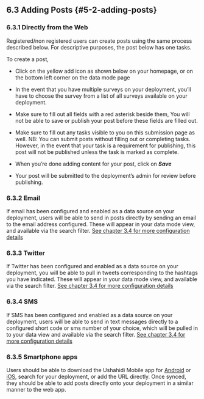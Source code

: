 ## 6.3 Adding Posts {#5-2-adding-posts}

### 6.3.1 Directly from the Web

Registered/non registered users can create posts using the same process described below. For descriptive purposes, the post below has one tasks.

To create a post,

* Click on the yellow add icon as shown below on your homepage, or on the bottom left corner on the data mode page

* In the event that you have multiple surveys on your deployment, you’ll have to choose the survey from a list of all surveys available on your deployment.

* Make sure to fill out all fields with a red asterisk beside them, You will not be able to save or publish your post before these fields are filled out.

* Make sure to fill out any tasks visible to you on this submission page as well. NB: You can submit posts without filling out or completing tasks. However, in the event that your task is a requirement for publishing, this post will not be published unless the task is marked as complete.

* When you’re done adding content for your post, click on _**Save**_

* Your post will be submitted to the deployment’s admin for review before publishing.

### 6.3.2 Email

If email has been configured and enabled as a data source on your deployment, users will be able to send in posts directly by sending an email to the email address configured. These will appear in your data mode view, and available via the search filter. [See chapter 3.4 for more configuration details](/3_configuring_your_deployment/34_data_sources.md)

### 6.3.3 Twitter

If Twitter has been configured and enabled as a data source on your deployment, you will be able to pull in tweets corresponding to the hashtags you have indicated. These will appear in your data mode view, and available via the search filter. [See chapter 3.4 for more configuration details](/3_configuring_your_deployment/34_data_sources.md)

### 6.3.4 SMS

If SMS has been configured and enabled as a data source on your deployment, users will be able to send in text messages directly to a configured short code or sms number of your choice, which will be pulled in to your data view and available via the search filter. [See chapter 3.4 for more configuration details](/3_configuring_your_deployment/34_data_sources.md)

### 6.3.5 Smartphone apps

Users should be able to download the Ushahidi Mobile app for [Android](https://play.google.com/store/apps/details?id=com.ushahidi.mobile&hl=en) or [iOS](https://itunes.apple.com/us/app/ushahidi-mobile/id1205994516?ls=1&mt=8), search for your deployment, or add the URL directly. Once synced, they should be able to add posts directly onto your deployment in a similar manner to the web app. 






